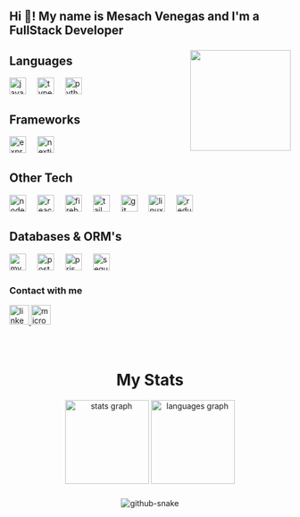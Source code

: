 <h2 align="left">Hi 👋! My name is Mesach Venegas and I'm a FullStack Developer</h2>

###

<img align="right" height="180" src="https://firebasestorage.googleapis.com/v0/b/kazu-moda-nextjs-firebase.appspot.com/o/profile%2Feb646ed0-5b0d-4032-8c04-0a5f44851101?alt=media&token=8c37a2c1-36fe-4972-be11-64f2289eb29d"  />


## Languages

<div align="left">
  <img src="https://skillicons.dev/icons?i=js" height="30" alt="javascript logo"  />
  <img width="12" />
  <img src="https://skillicons.dev/icons?i=ts" height="30" alt="typescript logo"  />
  <img width="12" />
  <img src="https://skillicons.dev/icons?i=py" height="30" alt="python logo"  />
  <img width="12" />
</div>


## Frameworks
<div align="left">
  <img src="https://skillicons.dev/icons?i=express" height="30" alt="express logo"  />
  <img width="12" />
  <img src="https://skillicons.dev/icons?i=nextjs" height="30" alt="nextjs logo"  />
  <img width="12" />
</div>

## Other Tech
<div align="left">
  <img src="https://skillicons.dev/icons?i=nodejs" height="30" alt="nodejs logo"  />
  <img width="12" />
  <img src="https://skillicons.dev/icons?i=react" height="30" alt="react logo"  />
  <img width="12" />
  <img src="https://skillicons.dev/icons?i=firebase" height="30" alt="firebase logo"  />
  <img width="12" />
  <img src="https://skillicons.dev/icons?i=tailwind" height="30" alt="tailwindcss logo"  />
  <img width="12" />
  <img src="https://skillicons.dev/icons?i=git" height="30" alt="git logo"  />
  <img width="12" />
  <img src="https://skillicons.dev/icons?i=linux" height="30" alt="linux logo"  />
  <img width="12" />
  <img src="https://skillicons.dev/icons?i=redux" height="30" alt="redux logo"  />
</div>

## Databases & ORM's
<div align="left">
  <img src="https://skillicons.dev/icons?i=mysql" height="30" alt="mysql logo"  />
  <img width="12" />
  <img src="https://skillicons.dev/icons?i=postgres" height="30" alt="postgresql logo"  />
  <img width="12" />
  <img src="https://skillicons.dev/icons?i=prisma" height="30" alt="prisma logo"  />
  <img width="12" />
  <img src="https://skillicons.dev/icons?i=sequelize" height="30" alt="sequelize logo"  />
</div>


### Contact with me

<div align="left">
  <a href="https://www.linkedin.com/in/MesachVenegas/" target="_blank">
    <img src="https://img.shields.io/static/v1?message=LinkedIn&logo=linkedin&label=&color=0077B5&logoColor=white&labelColor=&style=flat" height="35" alt="linkedin logo"  />
  </a>
  <a href="mailto:mesach.venegas@hotmail.com">
    <img src="https://img.shields.io/static/v1?message=Outlook&logo=microsoft-outlook&label=&color=0078D4&logoColor=white&labelColor=&style=flat" height="35" alt="microsoft-outlook logo"  />
  </a>
</div>

###

<br clear="both">
<h1 align="center">My Stats</h1>

<div align="center">
  <img src="https://github-readme-stats.vercel.app/api?username=MesachVenegas&hide_title=false&hide_rank=false&show_icons=true&include_all_commits=true&count_private=true&disable_animations=false&theme=ayu-mirage&locale=en&hide_border=false" height="150" alt="stats graph"  />
  <img src="https://github-readme-stats.vercel.app/api/top-langs?username=MesachVenegas&locale=en&hide_title=false&layout=compact&card_width=320&langs_count=5&theme=ayu-mirage&hide_border=false" height="150" alt="languages graph"  />
</div>

###

<div align="center">
  <picture>
  <source media="(prefers-color-scheme: dark)" srcset="https://raw.githubusercontent.com/MesachVenegas/MesachVenegas/48fd683f60111a7837dda35dfbeec6ef21b49d40/github-contribution-grid-snake-dark.svg" />
  <source media="(prefers-color-scheme: light)" srcset="https://raw.githubusercontent.com/MesachVenegas/MesachVenegas/48fd683f60111a7837dda35dfbeec6ef21b49d40/github-contribution-grid-snake.svg" />
  <img alt="github-snake" src="github-snake.svg" />
</picture>
</div>

###
